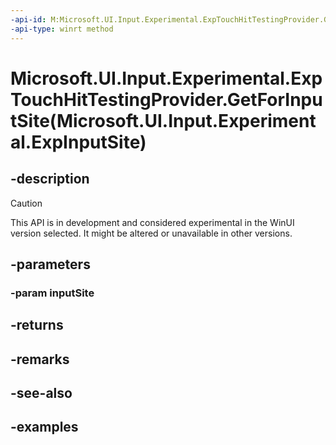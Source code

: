 ```yaml
---
-api-id: M:Microsoft.UI.Input.Experimental.ExpTouchHitTestingProvider.GetForInputSite(Microsoft.UI.Input.Experimental.ExpInputSite)
-api-type: winrt method
---
```


# Microsoft.UI.Input.Experimental.ExpTouchHitTestingProvider.GetForInputSite(Microsoft.UI.Input.Experimental.ExpInputSite)

<!--
public static Microsoft.UI.Input.Experimental.ExpTouchHitTestingProvider GetForInputSite (Microsoft.UI.Input.Experimental.ExpInputSite inputSite);
-->

## -description

> [!CAUTION]
> This API is in development and considered experimental in the WinUI version selected. It might be altered or unavailable in other versions.

## -parameters

### -param inputSite

## -returns

## -remarks

## -see-also

## -examples
